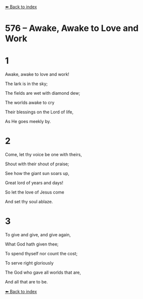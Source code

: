 [⬅️ Back to index](../README.md)

# 576 – Awake, Awake to Love and Work





# 1

Awake, awake to love and work!

The lark is in the sky;

The fields are wet with diamond dew;

The worlds awake to cry

Their blessings on the Lord of life,

As He goes meekly by.



# 2

Come, let thy voice be one with theirs,

Shout with their shout of praise;

See how the giant sun soars up,

Great lord of years and days!

So let the love of Jesus come

And set thy soul ablaze.



# 3

To give and give, and give again,

What God hath given thee;

To spend thyself nor count the cost;

To serve right gloriously

The God who gave all worlds that are,

And all that are to be.

[⬅️ Back to index](../README.md)

